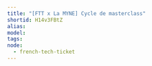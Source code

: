 ```yaml
---
title: "[FTT x La MYNE] Cycle de masterclass"
shortid: H14v3FBtZ
alias:
model:
tags:
node: 
  - french-tech-ticket
---
```

